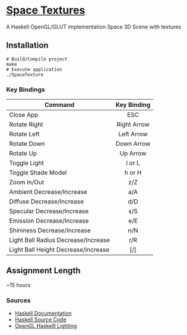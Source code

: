 # [Space Textures](https://github.com/cevaris/space-textures)


A Haskell OpenGL/GLUT implementation Space 3D Scene with textures


## Installation
    # Build/Compile project
    make
    # Execute application
    ./SpaceTexture

  
### Key Bindings


| Command                             | Key Binding   |
| ------------------------------------|:-------------:|
| Close App                           | ESC           |
| Rotate Right                        | Right Arrow   |
| Rotate Left                         | Left Arrow    |
| Rotate Down                         | Down Arrow    |
| Rotate Up                           | Up Arrow      |
| Toggle Light                        | l or L        |
| Toggle Shade Model                  | h or H        |
| Zoom In/Out                         | z/Z           |
| Ambient Decrease/Increase           | a/A           |
| Diffuse Decrease/Increase           | d/D           |
| Specular Decrease/Increase          | s/S           |
| Emission Decrease/Increase          | e/E           |
| Shininess Decrease/Increase         | n/N           |
| Light Ball Radius Decrease/Increase | r/R           |
| Light Ball Height Decrease/Increase | [/]           |


## Assignment Length
~15 hours

    
### Sources

- [Haskell Documentation](http://www.haskell.org/hoogle/?hoogle=normal+%2Bopengl)
- [Haskell Source Code](http://www.haskell.org/hoogle/)
- [OpenGL Haskelll Lighting](https://github.com/haskell-opengl/GLUT/blob/master/examples/Misc/Gears.hs)